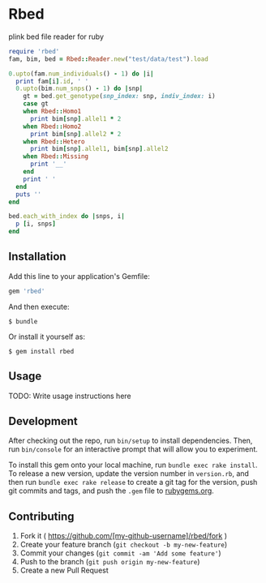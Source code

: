 # Rbed

plink bed file reader for ruby 

```ruby
require 'rbed'
fam, bim, bed = Rbed::Reader.new("test/data/test").load

0.upto(fam.num_individuals() - 1) do |i|
  print fam[i].id, ' '
  0.upto(bim.num_snps() - 1) do |snp|
    gt = bed.get_genotype(snp_index: snp, indiv_index: i)
    case gt
    when Rbed::Homo1
      print bim[snp].allel1 * 2
    when Rbed::Homo2
      print bim[snp].allel2 * 2
    when Rbed::Hetero
      print bim[snp].allel1, bim[snp].allel2
    when Rbed::Missing
      print '__'
    end
    print ' '
  end
  puts ''
end

bed.each_with_index do |snps, i|
  p [i, snps]
end
```

## Installation

Add this line to your application's Gemfile:

```ruby
gem 'rbed'
```

And then execute:

    $ bundle

Or install it yourself as:

    $ gem install rbed

## Usage

TODO: Write usage instructions here

## Development

After checking out the repo, run `bin/setup` to install dependencies. Then, run `bin/console` for an interactive prompt that will allow you to experiment.

To install this gem onto your local machine, run `bundle exec rake install`. To release a new version, update the version number in `version.rb`, and then run `bundle exec rake release` to create a git tag for the version, push git commits and tags, and push the `.gem` file to [rubygems.org](https://rubygems.org).

## Contributing

1. Fork it ( https://github.com/[my-github-username]/rbed/fork )
2. Create your feature branch (`git checkout -b my-new-feature`)
3. Commit your changes (`git commit -am 'Add some feature'`)
4. Push to the branch (`git push origin my-new-feature`)
5. Create a new Pull Request
